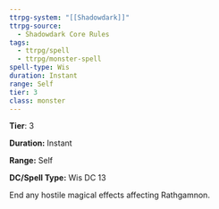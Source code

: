 ```yaml
---
ttrpg-system: "[[Shadowdark]]"
ttrpg-source:
  - Shadowdark Core Rules
tags:
  - ttrpg/spell
  - ttrpg/monster-spell
spell-type: Wis
duration: Instant
range: Self
tier: 3
class: monster
---
```

**Tier**: 3

**Duration:** Instant

**Range:** Self

**DC/Spell Type:** Wis DC 13

End any hostile magical effects affecting Rathgamnon.

